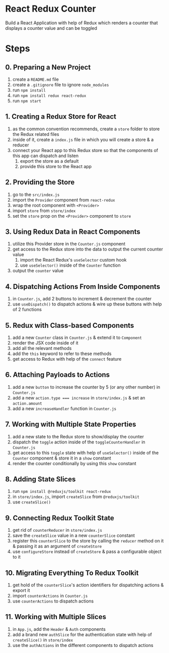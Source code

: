 # React Redux Counter

Build a React Application with help of Redux which renders a counter that displays a counter value and can be toggled

# Steps

## 0. Preparing a New Project

1. create a `README.md` file
2. create a `.gitignore` file to ignore `node_modules`
3. run `npm install`
4. run `npm install redux react-redux`
5. run `npm start`

## 1. Creating a Redux Store for React

1. as the common convention recommends, create a `store` folder to store the Redux related files
2. inside of it, create a `index.js` file in which you will create a store & a reducer
3. connect your React app to this Redux store so that the components of this app can dispatch and listen
   1. export the store as a default
   2. provide this store to the React app

## 2. Providing the Store

1. go to the `src/index.js`
2. import the `Provider` component from `react-redux`
3. wrap the root component with `<Provider>`
4. import `store` from `store/index`
5. set the `store` prop on the `<Provider>` component to `store`

## 3. Using Redux Data in React Components

1. utilize this Provider store in the `Counter.js` component
2. get access to the Redux store into the data to output the current counter value
   1. import the React Redux's `useSelector` custom hook
   2. use `useSelector()` inside of the `Counter` function
3. output the `counter` value

## 4. Dispatching Actions From Inside Components

1. in `Counter.js`, add 2 buttons to increment & decrement the counter
2. use `useDispatch()` to dispatch actions & wire up these buttons with help of 2 functions

## 5. Redux with Class-based Components

1. add a new `Counter` class in `Counter.js` & extend it to `Component`
2. render the JSX code inside of it
3. add all the relevant methods
4. add the `this` keyword to refer to these methods
5. get access to Redux with help of the `connect` feature

## 6. Attaching Payloads to Actions

1. add a new `button` to increase the counter by 5 (or any other number) in `Counter.js`
2. add a new `action.type === increase` in `store/index.js` & set an `action.amount`
3. add a new `increaseHandler` function in `Counter.js`

## 7. Working with Multiple State Properties

1. add a new state to the Redux store to show/display the counter
2. dispatch the `toggle` action inside of the `toggleCounterHandler` in `Counter.js`
3. get access to this `toggle` state with help of `useSelector()` inside of the `Counter` component & store it in a `show` constant
4. render the counter conditionally by using this `show` constant

## 8. Adding State Slices

1. run `npm install @reduxjs/toolkit react-redux`
2. in `store/index.js`, import `createSlice` from `@reduxjs/toolkit`
3. use `createSlice()`

## 9. Connecting Redux Toolkit State

1. get rid of `counterReducer` in `store/index.js`
2. save the `createSlice` value in a new `counterSlice` constant
3. register this `counterSlice` to the store by calling the `reducer` method on it & passing it as an argument of `createStore`
4. use `configureStore` instead of `createStore` & pass a configurable object to it

## 10. Migrating Everything To Redux Toolkit

1. get hold of the `counterSlice`'s action identifiers for dispatching actions & export it
2. import `counterActions` in `Counter.js`
3. use `counterActions` to dispatch actions

## 11. Working with Multiple Slices

1. in `App.js`, add the `Header` & `Auth` components
2. add a brand new `authSlice` for the authentication state with help of `createSlice()` in `store/index`
3. use the `authActions` in the different components to dispatch actions
